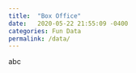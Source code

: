 ```yaml
---
title:  "Box Office"
date:   2020-05-22 21:55:09 -0400
categories: Fun Data
permalink: /data/
---
```

<!-- excerpt: "Oven roasted port rib full of flavour" -->
<!-- header:
  teaser: /assets/images/2020/pork_rib.jpg
#   overlay_image: /assets/images/2020/pork_rib.jpg
gallery:
  - url: /assets/images/2020/pork_rib.jpg
    image_path: /assets/images/2020/pork_rib.jpg
    alt: "placeholder image 1"
    title: "Image 1 title caption" -->

<!-- <iframe width="848" height="394.8905391103677" seamless frameborder="0" scrolling="no" src="https://docs.google.com/spreadsheets/d/e/2PACX-1vS050A-sAfLWaTCFy7yf2rGZH1LQPUX2U4wl1iFe_RZXec6yIUOe3RFeA9RXKpLUwKDJTZFJH03PlCB/pubchart?oid=256402141&amp;format=interactive"></iframe> -->

abc
